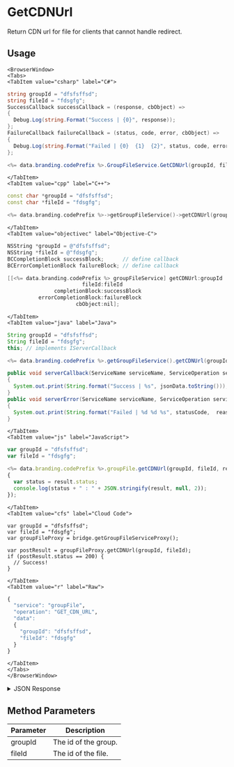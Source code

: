 # GetCDNUrl

Return CDN url for file for clients that cannot handle redirect.

<PartialServop service_name="groupFile" operation_name="GET_CDN_URL" />

## Usage

```mdx-code-block
<BrowserWindow>
<Tabs>
<TabItem value="csharp" label="C#">
```

```csharp
string groupId = "dfsfsffsd";
string fileId = "fdsgfg";
SuccessCallback successCallback = (response, cbObject) =>
{
  Debug.Log(string.Format("Success | {0}", response));
};
FailureCallback failureCallback = (status, code, error, cbObject) =>
{
  Debug.Log(string.Format("Failed | {0}  {1}  {2}", status, code, error));
};

<%= data.branding.codePrefix %>.GroupFileService.GetCDNUrl(groupId, fileId, successCallback, failureCallback);
```

```mdx-code-block
</TabItem>
<TabItem value="cpp" label="C++">
```

```cpp
const char *groupId = "dfsfsffsd";
const char *fileId = "fdsgfg";

<%= data.branding.codePrefix %>->getGroupFileService()->getCDNUrl(groupId, fileId, this);
```

```mdx-code-block
</TabItem>
<TabItem value="objectivec" label="Objective-C">
```

```objectivec
NSString *groupId = @"dfsfsffsd";
NSString *fileId = @"fdsgfg";
BCCompletionBlock successBlock;      // define callback
BCErrorCompletionBlock failureBlock; // define callback

[[<%= data.branding.codePrefix %> groupFileService] getCDNUrl:groupId
                        fileId:fileId
               completionBlock:successBlock
          errorCompletionBlock:failureBlock
                      cbObject:nil];
```

```mdx-code-block
</TabItem>
<TabItem value="java" label="Java">
```

```java
String groupId = "dfsfsffsd";
String fileId = "fdsgfg";
this; // implements IServerCallback

<%= data.branding.codePrefix %>.getGroupFileService().getCDNUrl(groupId, fileId, this);

public void serverCallback(ServiceName serviceName, ServiceOperation serviceOperation, JSONObject jsonData)
{
  System.out.print(String.format("Success | %s", jsonData.toString()));
}
public void serverError(ServiceName serviceName, ServiceOperation serviceOperation, int statusCode, int reasonCode, String jsonError)
{
  System.out.print(String.format("Failed | %d %d %s", statusCode,  reasonCode, jsonError.toString()));
}
```

```mdx-code-block
</TabItem>
<TabItem value="js" label="JavaScript">
```

```javascript
var groupId = "dfsfsffsd";
var fileId = "fdsgfg";

<%= data.branding.codePrefix %>.groupFile.getCDNUrl(groupId, fileId, result =>
{
  var status = result.status;
  console.log(status + " : " + JSON.stringify(result, null, 2));
});
```

```mdx-code-block
</TabItem>
<TabItem value="cfs" label="Cloud Code">
```

```cfscript
var groupId = "dfsfsffsd";
var fileId = "fdsgfg";
var groupFileProxy = bridge.getGroupFileServiceProxy();

var postResult = groupFileProxy.getCDNUrl(groupId, fileId);
if (postResult.status == 200) {
  // Success!
}
```

```mdx-code-block
</TabItem>
<TabItem value="r" label="Raw">
```

```r
{
  "service": "groupFile",
  "operation": "GET_CDN_URL",
  "data":
  {
    "groupId": "dfsfsffsd",
    "fileId": "fdsgfg"
  }
}
```

```mdx-code-block
</TabItem>
</Tabs>
</BrowserWindow>
```

<details>
<summary>JSON Response</summary>

```json
{
  "data": {
    "cdnUrl": "https://cdn-2022-internal.braincloudservers.com/bc/g/23782/gr/2bf538d1-19ea-4e14-9862-f979215e09b7/d9e937cc-750f-4414-962c-838f1af3f34a/6d938c22-3b8c-4b99-a913-2edafed71a83/V1/glog.json?Expires=1677524402&Signature=Cymd~D94yLPZy4CKyn7FwRxmIvOY9YaHGqL6sMoGCkK8EmZOxXcKAztYZPZRFZdyHlWMhF8lpwasJFxiq6oOAwSEsjtQrHzs4tzO17QBzoLHabqH37H1Rre2LybmdIgVu5h7k3iFuggBvXt5QR1oTMEZPJ1Wn5TAaByj0VywfXkx2eXxKnIBm1JkccjP~IAjC9may22QduZNWivTQuu2jZG5bdjq3x96BWUMbgON2XWfyZCqSV4OFKeIN2LCc-QR2OvL6x-4VJF1nepBXOkvX-oC~WpkbEJ21ARZ9wtKhTubA~UAq0THmmR-PZb070NeSdh4OYsEeDUSXraaob7E6Q__&Key-Pair-Id=KG07XY8JT6H1V",
    "groupId": "2bf538d1-19ea-4e14-9862-f979215e09b7",
    "appServerUrl": "https://api.internal.braincloudservers.com/files/bc/g/23782/gr/2bf538d1-19ea-4e14-9862-f979215e09b7/d9e937cc-750f-4414-962c-838f1af3f34a/6d938c22-3b8c-4b99-a913-2edafed71a83/V1/glog.json"
  },
  "status": 200
}
```
</details>

## Method Parameters
Parameter | Description
--------- | -----------
groupId | The id of the group.
fileId | The id of the file.


